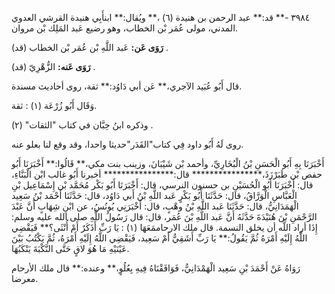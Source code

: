 ٣٩٨٤ -** قد:** عبد الرحمن بن هنيدة (٦) ،** ويُقال:** ابنأَبِي هنيدة القرشي العدوي المدني، مولى عُمَر بْن الخطاب، وهو رضيع عَبد المَلِك بْن مروان.

**رَوَى عَن:** عَبد اللَّهِ بْن عُمَر بْن الخطاب (قد) .

**رَوَى عَنه:** الزُّهْرِيّ (قد) .

قال أَبُو عُبَيد الآجري،** عَن أبي دَاوُد:** ثقة، روى أحاديث مسندة.

وَقَال أَبُو زُرْعَة (١) : ثقة.

وذكره ابنُ حِبَّان في كتاب "الثقات" (٢) .

روى لَهُ أَبُو داود فِي كتاب"القَدَر"حديثا واحدا، وقد وقع لنا بعلو عنه.

أَخْبَرَنَا بِهِ أَبُو الْحَسَنِ بْنُ الْبُخَارِيِّ، وأحمد بْن شَيْبَانَ، وزينب بنت مكي،** قَالُوا:** أَخْبَرَنَا أَبُو حفص بْن طَبَرْزَذَ،**************** قال:**************** أخبرنا أَبُو غالب ابْن الْبَنَّاءِ، قال: أَخْبَرَنَا أَبُو الْحُسَيْنِ بن حسنون النرسي، قال: أَخْبَرَنَا أَبُو بَكْر مُحَمَّد بْن إِسْمَاعِيل بْنِ الْعَبَّاسِ الْوَرَّاقُ، قال: حَدَّثَنَا أَبُو بَكْرٍ عَبد اللَّهِ بْنُ أَبي دَاوُد، قال: حَدَّثَنَا أَحْمَد بْنُ سَعِيد الْهَمَدَانِيُّ، قال: حَدَّثَنَا عَبد اللَّهِ بْنُ وهْبٍ، قال: أَخْبَرَنِي يُونُسُ، عن ابْنِ شِهَابٍ أَنَّ عَبْدَ الرَّحْمَنِ بْنَ هُنَيْدَةَ حَدَّثَهُ أَنَّ عَبد اللَّهِ بْنَ عُمَر، قال: قال رَسُولُ اللَّهِ صلى الله عليه وسلم: إِذَا أراد اللَّه أن يخلق النسمة. قال ملك الارحاممَعَهَا (١) : يَا رَبِّ أَذَكَرٌ أَمْ أُنْثَى؟** فَيَقْضِي اللَّهُ إِلَيْهِ أَمْرَهُ ثُمَّ يَقُولُ:** يَا رَبِّ أَشَقِيٌّ أَمْ سَعِيد، فَيَقْضِي اللَّهُ إِلَيْهِ أَمْرَهُ، ثُمَّ يَكْتُبُ بَيْنَ عَيْنَيْهِ مَا هُوَ لاقٍ حَتَّى النَّكْبَةَ يَنْكَبُهَا.

رَوَاهُ عَنْ أَحْمَدَ بْنِ سَعِيد الْهَمْدَانِيُّ، فَوَافَقْنَاهُ فِيهِ بِعُلُوٍ،** وعنده:** قال ملك الأرحام معرضا.
